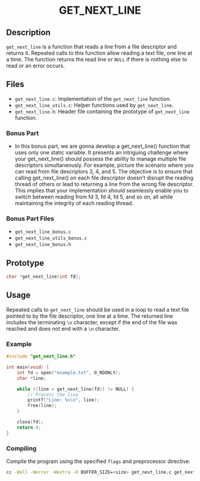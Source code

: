  <h1 align="center">GET_NEXT_LINE</h1>

## Description
`get_next_line` is a function that reads a line from a file descriptor and returns it. Repeated calls to this function allow reading a text file, one line at a time. The function returns the read line or `NULL` if there is nothing else to read or an error occurs.

## Files
- `get_next_line.c`: Implementation of the `get_next_line` function.
- `get_next_line_utils.c`: Helper functions used by `get_next_line`.
- `get_next_line.h`: Header file containing the prototype of `get_next_line` function.


### Bonus Part
 - In this bonus part, we are gonna develop a get_next_line() function that uses only one static variable. It presents an intriguing challenge where your get_next_line() should possess the ability to manage multiple file descriptors simultaneously. For example, picture the scenario where you can read from file descriptors 3, 4, and 5. The objective is to ensure that calling get_next_line() on each file descriptor doesn't disrupt the reading thread of others or lead to returning a line from the wrong file descriptor. This implies that your implementation should seamlessly enable you to switch between reading from fd 3, fd 4, fd 5, and so on, all while maintaining the integrity of each reading thread.

### Bonus Part Files
- `get_next_line_bonus.c`
- `get_next_line_utils_bonus.c`
- `get_next_line_bonus.h`

## Prototype
```c
char *get_next_line(int fd);
```
## Usage

Repeated calls to `get_next_line` should be used in a loop to read a text file pointed to by the file descriptor, one line at a time. The returned line includes the terminating `\n` character, except if the end of the file was reached and does not end with a `\n` character.

### Example

```c
#include "get_next_line.h"

int main(void) {
    int fd = open("example.txt", O_RDONLY);
    char *line;

    while ((line = get_next_line(fd)) != NULL) {
        // Process the line
        printf("Line: %s\n", line);
        free(line);
    }

    close(fd);
    return 0;
}
```
### Compiling
Compile the program using the specified `flags` and preprocessor directive:
```bash
cc -Wall -Werror -Wextra -D BUFFER_SIZE=<size> get_next_line.c get_next_line_utils.c && ./a.out
```
